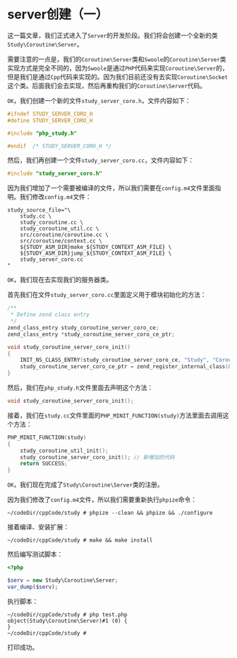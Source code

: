 # server创建（一）

这一篇文章，我们正式进入了`Server`的开发阶段。我们将会创建一个全新的类`Study\Coroutine\Server`。

需要注意的一点是，我们的`Coroutine\Server`类和`Swoole`的`Coroutine\Server`类实现方式是完全不同的，因为`Swoole`是通过`PHP`代码来实现`Coroutine\Server`的，但是我们是通过`Cpp`代码来实现的。因为我们目前还没有去实现`Coroutine\Socket`这个类。后面我们会去实现，然后再重构我们的`Coroutine\Server`代码。

`OK`，我们创建一个新的文件`study_server_coro.h`，文件内容如下：

```cpp
#ifndef STUDY_SERVER_CORO_H
#define STUDY_SERVER_CORO_H

#include "php_study.h"

#endif	/* STUDY_SERVER_CORO_H */
```

然后，我们再创建一个文件`study_server_coro.cc`，文件内容如下：

```cpp
#include "study_server_coro.h"
```

因为我们增加了一个需要被编译的文件，所以我们需要在`config.m4`文件里面指明。我们修改`config.m4`文件：

```shell
study_source_file="\
    study.cc \
    study_coroutine.cc \
    study_coroutine_util.cc \
    src/coroutine/coroutine.cc \
    src/coroutine/context.cc \
    ${STUDY_ASM_DIR}make_${STUDY_CONTEXT_ASM_FILE} \
    ${STUDY_ASM_DIR}jump_${STUDY_CONTEXT_ASM_FILE} \
    study_server_coro.cc
"
```

`OK`，我们现在去实现我们的服务器类。

首先我们在文件`study_server_coro.cc`里面定义用于模块初始化的方法：

```cpp
/**
 * Define zend class entry
 */
zend_class_entry study_coroutine_server_coro_ce;
zend_class_entry *study_coroutine_server_coro_ce_ptr;

void study_coroutine_server_coro_init()
{
    INIT_NS_CLASS_ENTRY(study_coroutine_server_coro_ce, "Study", "Coroutine\\Server", NULL);
    study_coroutine_server_coro_ce_ptr = zend_register_internal_class(&study_coroutine_server_coro_ce TSRMLS_CC); // Registered in the Zend Engine
}
```

然后，我们在`php_study.h`文件里面去声明这个方法：

```cpp
void study_coroutine_server_coro_init();
```

接着，我们在`study.cc`文件里面的`PHP_MINIT_FUNCTION(study)`方法里面去调用这个方法：

```cpp
PHP_MINIT_FUNCTION(study)
{
	study_coroutine_util_init();
	study_coroutine_server_coro_init(); // 新增加的代码
	return SUCCESS;
}
```

`OK`，我们现在完成了`Study\Coroutine\Server`类的注册。

因为我们修改了`config.m4`文件，所以我们需要重新执行`phpize`命令：

```shell
~/codeDir/cppCode/study # phpize --clean && phpize && ./configure
```

接着编译、安装扩展：

```shell
~/codeDir/cppCode/study # make && make install
```

然后编写测试脚本：

```php
<?php

$serv = new Study\Coroutine\Server;
var_dump($serv);
```

执行脚本：

```shell
~/codeDir/cppCode/study # php test.php 
object(Study\Coroutine\Server)#1 (0) {
}
~/codeDir/cppCode/study # 
```

打印成功。

